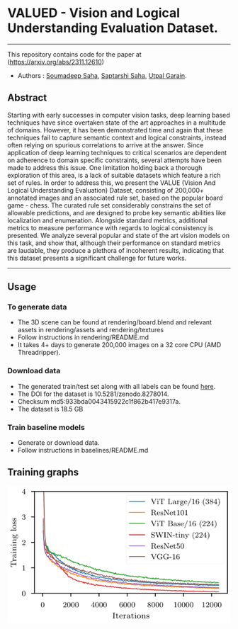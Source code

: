 # VALUED - Vision and Logical Understanding Evaluation Dataset.
---
This repository contains code for the paper at (https://arxiv.org/abs/2311.12610)
- Authors : [Soumadeep Saha](https://www.isical.ac.in/~soumadeep.saha_r), [Saptarshi Saha](https://openreview.net/profile?id=~Saptarshi_Saha1), [Utpal Garain](https://www.isical.ac.in/~utpal).

## Abstract

Starting with early successes in computer vision tasks, deep learning based techniques have since overtaken state of the art approaches in a multitude of domains. However, it has been demonstrated time and again that these techniques fail to capture semantic context and logical constraints, instead often relying on spurious correlations to arrive at the answer. Since application of deep learning techniques to critical scenarios are dependent on adherence to domain specific constraints, several attempts have been made to address this issue. One limitation holding back a thorough exploration of this area, is a lack of suitable datasets which feature a rich set of rules. In order to address this, we present the VALUE (Vision And Logical Understanding Evaluation) Dataset, consisting of 200,000+ annotated images and an associated rule set, based on the popular board game - chess. The curated rule set considerably constrains the set of allowable predictions, and are designed to probe key semantic abilities like localization and enumeration. Alongside standard metrics, additional metrics to measure performance with regards to logical consistency is presented. We analyze several popular and state of the art vision models on this task, and show that, although their performance on standard metrics are laudable, they produce a plethora of incoherent results, indicating that this dataset presents a significant challenge for future works.

---

## Usage

### To generate data
  - The 3D scene can be found at rendering/board.blend and relevant assets in rendering/assets and rendering/textures
  - Follow instructions in rendering/README.md
  - It takes 4+ days to generate 200,000 images on a 32 core CPU (AMD Threadripper).

### Download data
  - The generated train/test set along with all labels can be found [here](https://zenodo.org/records/10607059).
  - The DOI for the dataset is 10.5281/zenodo.8278014.
  - Checksum md5:933bda0043415922c1f862b417e9317a.
  - The dataset is 18.5 GB

### Train baseline models
  - Generate or download data.
  - Follow instructions in baselines/README.md

## Training graphs
![training loss graph](./train.png)
